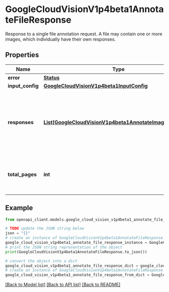 # GoogleCloudVisionV1p4beta1AnnotateFileResponse

Response to a single file annotation request. A file may contain one or more images, which individually have their own responses.

## Properties

Name | Type | Description | Notes
------------ | ------------- | ------------- | -------------
**error** | [**Status**](Status.md) |  | [optional] 
**input_config** | [**GoogleCloudVisionV1p4beta1InputConfig**](GoogleCloudVisionV1p4beta1InputConfig.md) |  | [optional] 
**responses** | [**List[GoogleCloudVisionV1p4beta1AnnotateImageResponse]**](GoogleCloudVisionV1p4beta1AnnotateImageResponse.md) | Individual responses to images found within the file. This field will be empty if the &#x60;error&#x60; field is set. | [optional] 
**total_pages** | **int** | This field gives the total number of pages in the file. | [optional] 

## Example

```python
from openapi_client.models.google_cloud_vision_v1p4beta1_annotate_file_response import GoogleCloudVisionV1p4beta1AnnotateFileResponse

# TODO update the JSON string below
json = "{}"
# create an instance of GoogleCloudVisionV1p4beta1AnnotateFileResponse from a JSON string
google_cloud_vision_v1p4beta1_annotate_file_response_instance = GoogleCloudVisionV1p4beta1AnnotateFileResponse.from_json(json)
# print the JSON string representation of the object
print(GoogleCloudVisionV1p4beta1AnnotateFileResponse.to_json())

# convert the object into a dict
google_cloud_vision_v1p4beta1_annotate_file_response_dict = google_cloud_vision_v1p4beta1_annotate_file_response_instance.to_dict()
# create an instance of GoogleCloudVisionV1p4beta1AnnotateFileResponse from a dict
google_cloud_vision_v1p4beta1_annotate_file_response_from_dict = GoogleCloudVisionV1p4beta1AnnotateFileResponse.from_dict(google_cloud_vision_v1p4beta1_annotate_file_response_dict)
```
[[Back to Model list]](../README.md#documentation-for-models) [[Back to API list]](../README.md#documentation-for-api-endpoints) [[Back to README]](../README.md)


